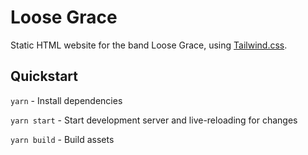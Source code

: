 # Loose Grace

Static HTML website for the band Loose Grace, using [Tailwind.css](https://tailwindcss.com/).

## Quickstart

`yarn` - Install dependencies

`yarn start` - Start development server and live-reloading for changes

`yarn build` - Build assets
